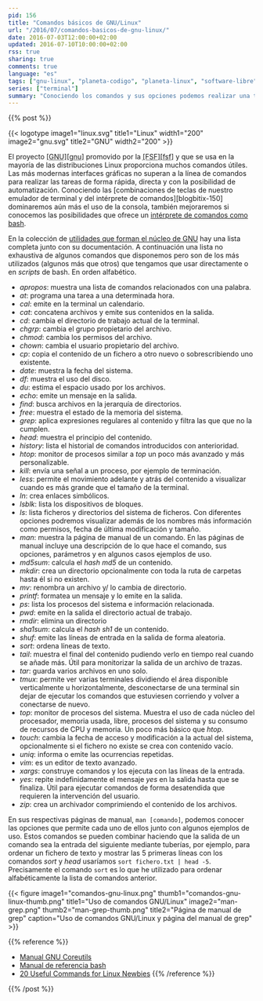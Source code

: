 ```yaml
---
pid: 156
title: "Comandos básicos de GNU/Linux"
url: "/2016/07/comandos-basicos-de-gnu-linux/"
date: 2016-07-03T12:00:00+02:00
updated: 2016-07-10T10:00:00+02:00
rss: true
sharing: true
comments: true
language: "es"
tags: ["gnu-linux", "planeta-codigo", "planeta-linux", "software-libre"]
series: ["terminal"]
summary: "Conociendo los comandos y sus opciones podemos realizar una tarea que nos ahorre una gran cantidad de tiempo si lo hubiésemos hecho manualmente o con una interfaz gráfica. La parte GNU de las mayoría distribuciones Linux proporcionan una buena cantidad de comandos útiles interesantes de conocer que están a nuestra disposición para cuando los necesitemos."
---
```


{{% post %}}


{{< logotype image1="linux.svg" title1="Linux" width1="200" image2="gnu.svg" title2="GNU" width2="200" >}}

El proyecto <abbr title="GNU Is Not Unix">[GNU][gnu]</abbr> promovido por la <abbr title="Free Software Foundation">[FSF][fsf]</abbr> y que se usa en la mayoría de las distribuciones Linux proporciona muchos comandos útiles. Las más modernas interfaces gráficas no superan a la línea de comandos para realizar las tareas de forma rápida, directa y con la posibilidad de automatización. Conociendo las [combinaciones de teclas de nuestro emulador de terminal y del intérprete de comandos][blogbitix-150] dominaremos aún más el uso de la consola, también mejoraremos si conocemos las posibilidades que ofrece un [intérprete de comandos como bash](https://www.gnu.org/software/bash/manual/bashref.html).

En la colección de [utilidades que forman el núcleo de GNU](https://www.gnu.org/software/coreutils/manual/coreutils.html) hay una lista completa junto con su documentación. A continuación una lista no exhaustiva de algunos comandos que disponemos pero son de los más utilizados (algunos más que otros) que tengamos que usar directamente o en _scripts_ de bash. En orden alfabético.

* _apropos_: muestra una lista de comandos relacionados con una palabra.
* _at_: programa una tarea a una determinada hora.
* _cal_: emite en la terminal un calendario.
* _cat_: concatena archivos y emite sus contenidos en la salida.
* _cd_: cambia el directorio de trabajo actual de la terminal.
* _chgrp_: cambia el grupo propietario del archivo.
* _chmod_: cambia los permisos del archivo.
* _chown_: cambia el usuario propietario del archivo.
* _cp_: copia el contenido de un fichero a otro nuevo o sobrescribiendo uno existente.
* _date_: muestra la fecha del sistema.
* _df_: muestra el uso del disco.
* _du_: estima el espacio usado por los archivos.
* _echo_: emite un mensaje en la salida.
* _find_: busca archivos en la jerarquía de directorios.
* _free_: muestra el estado de la memoria del sistema.
* _grep_: aplica expresiones regulares al contenido y filtra las que que no la cumplen.
* _head_: muestra el principio del contenido.
* _history_: lista el historial de comandos introducidos con anterioridad.
* _htop_: monitor de procesos similar a _top_ un poco más avanzado y más personalizable.
* _kill_: envía una señal a un proceso, por ejemplo de terminación.
* _less_: permite el movimiento adelante y atrás del contenido a visualizar cuando es más grande que el tamaño de la terminal.
* _ln_: crea enlaces simbólicos.
* _lsblk_: lista los dispositivos de bloques.
* _ls_: lista ficheros y directorios del sistema de ficheros. Con diferentes opciones podremos visualizar además de los nombres más información como permisos, fecha de última modificación y tamaño.
* _man_: muestra la página de manual de un comando. En las páginas de manual incluye una descripción de lo que hace el comando, sus opciones, parámetros y en algunos casos ejemplos de uso.
* _md5sum_: calcula el _hash_ _md5_ de un contenido.
* _mkdir_: crea un directorio opcionalmente con toda la ruta de carpetas hasta él si no existen.
* _mv_: renombra un archivo y/ lo cambia de directorio.
* _printf_: formatea un mensaje y lo emite en la salida.
* _ps_: lista los procesos del sistema e información relacionada.
* _pwd_: emite en la salida el directorio actual de trabajo.
* _rmdir_: elimina un directorio
* _sha1sum_: calcula el _hash_ _sh1_ de un contenido.
* _shuf_: emite las líneas de entrada en la salida de forma aleatoria.
* _sort_: ordena líneas de texto.
* _tail_: muestra el final del contenido pudiendo verlo en tiempo real cuando se añade más. Útil para monitorizar la salida de un archivo de trazas.
* _tar_: guarda varios archivos en uno solo.
* _tmux_: permite ver varias terminales dividiendo el área disponible verticalmente u horizontalmente, desconectarse de una terminal sin dejar de ejecutar los comandos que estuviesen corriendo y volver a conectarse de nuevo.
* _top_: monitor de procesos del sistema. Muestra el uso de cada núcleo del procesador, memoria usada, libre, procesos del sistema y su consumo de recursos de CPU y memoria. Un poco más básico que _htop_.
* _touch_: cambia la fecha de acceso y modificación a la actual del sistema, opcionalmente si el fichero no existe se crea con contenido vacío.
* _uniq_: informa o emite las ocurrencias repetidas.
* _vim_: es un editor de texto avanzado.
* _xargs_: construye comandos y los ejecuta con las líneas de la entrada.
* _yes_: repite indefinidamente el mensaje _yes_ en la salida hasta que se finaliza. Útil para ejecutar comandos de forma desatendida que requieren la intervención del usuario.
* _zip_: crea un archivador comprimiendo el contenido de los archivos.

En sus respectivas páginas de manual, <code>man [comando]</code>, podemos conocer las opciones que permite cada uno de ellos junto con algunos ejemplos de uso. Estos comandos se pueden combinar haciendo que la salida de un comando sea la entrada del siguiente mediante tuberías, por ejemplo, para ordenar un fichero de texto y mostrar las 5 primeras líneas con los comandos _sort_ y _head_ usaríamos <code>sort fichero.txt | head -5</code>. Precisamente el comando <code>sort</code> es lo que he utilizado para ordenar alfabéticamente la lista de comandos anterior.

<div class="media">
    {{< figure
        image1="comandos-gnu-linux.png" thumb1="comandos-gnu-linux-thumb.png" title1="Uso de comandos GNU/Linux"
        image2="man-grep.png" thumb2="man-grep-thumb.png" title2="Página de manual de grep"
        caption="Uso de comandos GNU/Linux y página del manual de grep" >}}
</div>

{{% reference %}}

* [Manual GNU Coreutils](https://www.gnu.org/software/coreutils/manual/coreutils.html)
* [Manual de referencia bash](https://www.gnu.org/software/bash/manual/bashref.html)
* [20 Useful Commands for Linux Newbies](http://www.tecmint.com/useful-linux-commands-for-newbies/)
{{% /reference %}}

{{% /post %}}
